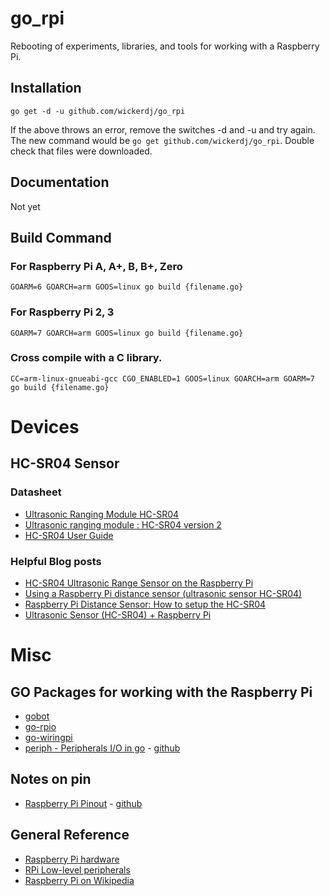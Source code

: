 # go_rpi
Rebooting of experiments, libraries, and tools for working with a Raspberry Pi. 

## Installation
`go get -d -u github.com/wickerdj/go_rpi`

If the above throws an error, remove the switches -d and -u and try again. The new command would be `go get github.com/wickerdj/go_rpi`. Double check that files were downloaded.

## Documentation
Not yet

## Build Command
### For Raspberry Pi A, A+, B, B+, Zero
`GOARM=6 GOARCH=arm GOOS=linux go build {filename.go}`

### For Raspberry Pi 2, 3
`GOARM=7 GOARCH=arm GOOS=linux go build {filename.go}`

### Cross compile with a C library.
`CC=arm-linux-gnueabi-gcc CGO_ENABLED=1 GOOS=linux GOARCH=arm GOARM=7 go build {filename.go}`

# Devices
## HC-SR04 Sensor
### Datasheet 
* [Ultrasonic Ranging Module HC-SR04](https://cdn.sparkfun.com/datasheets/Sensors/Proximity/HCSR04.pdf)
* [Ultrasonic ranging module : HC-SR04 version 2](https://www.electroschematics.com/wp-content/uploads/2013/07/HC-SR04-datasheet-version-2.pdf)
* [HC-SR04 User Guide](https://www.mpja.com/download/hc-sr04_ultrasonic_module_user_guidejohn.pdf)

### Helpful Blog posts
* [HC-SR04 Ultrasonic Range Sensor on the Raspberry Pi](https://www.modmypi.com/blog/hc-sr04-ultrasonic-range-sensor-on-the-raspberry-pi)
* [Using a Raspberry Pi distance sensor (ultrasonic sensor HC-SR04)](https://tutorials-raspberrypi.com/raspberry-pi-ultrasonic-sensor-hc-sr04/)
* [Raspberry Pi Distance Sensor: How to setup the HC-SR04](https://pimylifeup.com/raspberry-pi-distance-sensor/)
* [Ultrasonic Sensor (HC-SR04) + Raspberry Pi](https://classes.engineering.wustl.edu/ese205/core/index.php?title=Ultrasonic_Sensor_(HC-SR04)_%2B_Raspberry_Pi)

# Misc
## GO Packages for working with the Raspberry Pi 
* [gobot](https://gobot.io/documentation/platforms/raspi/)
* [go-rpio](https://github.com/stianeikeland/go-rpio)
* [go-wiringpi](https://github.com/eternal-flame-AD/go-wiringpi)
* [periph - Peripherals I/O in go](https://periph.io) - [github](https://github.com/google/periph)

## Notes on pin
* [Raspberry Pi Pinout](https://pinout.xyz) - [github](https://github.com/Gadgetoid/Pinout.xyz)

## General Reference
* [Raspberry Pi hardware](https://www.raspberrypi.org/documentation/hardware/raspberrypi/)
* [RPi Low-level peripherals](https://elinux.org/RPi_Low-level_peripherals)
* [Raspberry Pi on Wikipedia](https://en.wikipedia.org/wiki/Raspberry_Pi)
